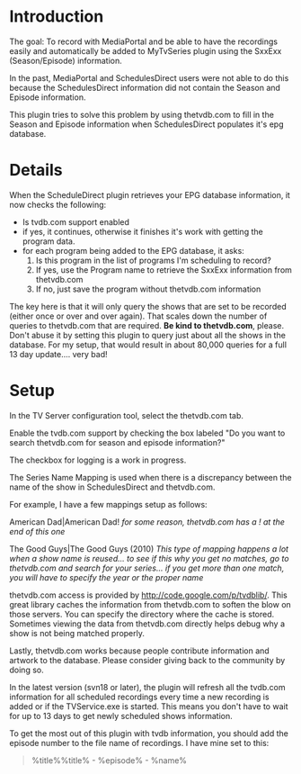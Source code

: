 # Introduction #

The goal:  To record with MediaPortal and be able to have the recordings easily and automatically be added to MyTvSeries plugin using the SxxExx (Season/Episode) information.

In the past, MediaPortal and SchedulesDirect users were not able to do this because the SchedulesDirect information did not contain the Season and Episode information.

This plugin tries to solve this problem by using thetvdb.com to fill in the Season and Episode information when SchedulesDirect populates it's epg database.


# Details #

When the ScheduleDirect plugin retrieves your EPG database information, it now checks the following:
  * Is tvdb.com support enabled
  * if yes, it continues, otherwise it finishes it's work with getting the program data.
  * for each program being added to the EPG database, it asks:
    1. Is this program in the list of programs I'm scheduling to record?
    1. If yes, use the Program name to retrieve the SxxExx information from thetvdb.com
    1. If no, just save the program without thetvdb.com information

The key here is that it will only query the shows that are set to be recorded (either once or over and over again).  That scales down the number of queries to thetvdb.com that are required.  **Be kind to thetvdb.com**, please.  Don't abuse it by setting this plugin to query just about all the shows in the database.  For my setup, that would result in about 80,000 queries for a full 13 day update.... very bad!

# Setup #

In the TV Server configuration tool, select the thetvdb.com tab.

Enable the tvdb.com support by checking the box labeled "Do you want to search thetvdb.com for season and episode information?"

The checkbox for logging is a work in progress.

The Series Name Mapping is used when there is a discrepancy between the name of the show in SchedulesDirect and thetvdb.com.

For example, I have a few mappings setup as follows:

American Dad|American Dad!
_for some reason, thetvdb.com has a ! at the end of this one_

The Good Guys|The Good Guys (2010)
_This type of mapping happens a lot when a show name is reused... to see if this why you get no matches, go to thetvdb.com and search for your series... if you get more than one match, you will have to specify the year or the proper name_

thetvdb.com access is provided by http://code.google.com/p/tvdblib/.  This great library caches the information from thetvdb.com to soften the blow on those servers.  You can specify the directory where the cache is stored.  Sometimes viewing the data from thetvdb.com directly helps debug why a show is not being matched properly.

Lastly, thetvdb.com works because people contribute information and artwork to the database.  Please consider giving back to the community by doing so.

In the latest version (svn18 or later), the plugin will refresh all the tvdb.com information for all scheduled recordings every time a new recording is added or if the TVService.exe is started.  This means you don't have to wait for up to 13 days to get newly scheduled shows information.

To get the most out of this plugin with tvdb information, you should add the episode number to the file name of recordings.  I have mine set to this:

> %title%\%title% - %episode% - %name%